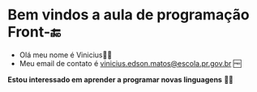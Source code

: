 # Bem vindos a aula de programação Front-🔚
- Olá meu nome é Vinicius🥷🏽  
- Meu email de contato é vinicius.edson.matos@escola.pr.gov.br 🆓

 **Estou interessado em aprender a programar novas linguagens** 💂🏽
